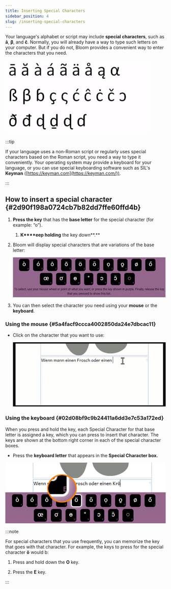 ```yaml
---
title: Inserting Special Characters
sidebar_position: 4
slug: /inserting-special-characters
---
```




<div class='notion-row'>
<div class='notion-column' style={{width: 'calc((100% - (min(32px, 4vw) * 1)) * 0.5)'}}>


Your language's alphabet or script may include **special characters**, such as **ā**, **β**, and **ĉ**. Normally, you will already have a way to type such letters on your computer. But if you do not, Bloom provides a convenient way to enter the characters that you need. 


</div><div className='notion-spacer'></div>

<div class='notion-column' style={{width: 'calc((100% - (min(32px, 4vw) * 1)) * 0.5)'}}>


![](./1759878967.png)



</div><div className='notion-spacer'></div>
</div>


:::tip

If your language uses a non-Roman script or regularly uses special characters based on the Roman script, you need a way to type it conveniently. Your operating system may provide a keyboard for your language, or you can use special keyboarding software such as SIL's **Keyman** ([https://keyman.com](https://keyman.com/)).  

:::




## How to insert a special character {#2d90f198a0724cb7b82dd7ffe60ffd4b}

1. **Press the key** that has the **base letter** for the special character (for example: “o”).
	1. **K****eep holding** the key down**.**
2. Bloom will display special characters that are variations of the base letter:

	![](./173570224.png)

3. You can then select the character you need using your **mouse** or the **keyboard**.

### Using the mouse {#5a4facf9ccca4002850da24e7dbcac11}

- Click on the character that you want to use:

	![](./935043395.gif)


### Using the keyboard {#02d08bf9c9b24411a6dd3e7c53a172ed}


When you press and hold the key, each Special Character for that base letter is assigned a key, which you can press to insert that character. The keys are shown at the bottom right corner in each of the special character boxes.

- Press the **keyboard letter** that appears in the **Special Character box.**

![](./139395228.png)


:::note

For special characters that you use frequently, you can memorize the key that goes with that character. For example, the keys to press for the special character **ö** would b:
1. Press and hold down the **O** key.

2. Press the **E** key.

:::



